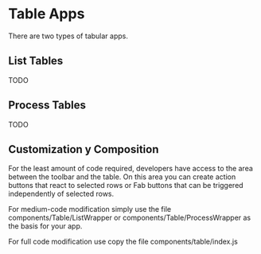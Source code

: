 # Table Apps

There are two types of tabular apps.

## List Tables

TODO

## Process Tables

TODO

## Customization y Composition

For the least amount of code required, developers have access to the area between the toolbar and the table. On this area you can create action buttons that react to selected rows or Fab buttons that can be triggered independently of selected rows.

For medium-code modification simply use the file components/Table/ListWrapper or components/Table/ProcessWrapper as the basis for your app.

For full code modification use copy the file components/table/index.js
